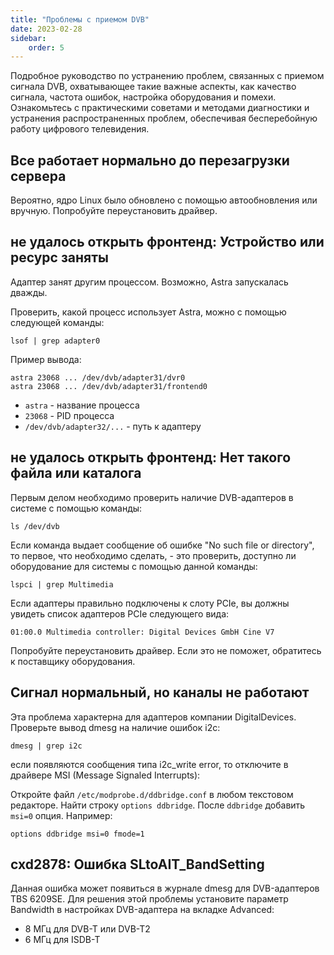 ```yaml
---
title: "Проблемы с приемом DVB"
date: 2023-02-28
sidebar:
    order: 5
---
```


Подробное руководство по устранению проблем, связанных с приемом сигнала DVB, охватывающее такие важные аспекты, как качество сигнала, частота ошибок, настройка оборудования и помехи. Ознакомьтесь с практическими советами и методами диагностики и устранения распространенных проблем, обеспечивая бесперебойную работу цифрового телевидения.

## Все работает нормально до перезагрузки сервера[](/ru/misc/troubleshooting/receiving#all-works-fine-until-server-reboot)

Вероятно, ядро Linux было обновлено с помощью автообновления или вручную. Попробуйте переустановить драйвер.

## не удалось открыть фронтенд: Устройство или ресурс заняты[](/ru/misc/troubleshooting/receiving#failed-to-open-frontend-device-or-resource-busy)

Адаптер занят другим процессом. Возможно, Astra запускалась дважды.

Проверить, какой процесс использует Astra, можно с помощью следующей команды:

```
lsof | grep adapter0
```

Пример вывода:

```
astra 23068 ... /dev/dvb/adapter31/dvr0
astra 23068 ... /dev/dvb/adapter31/frontend0
```

- `astra` - название процесса
- `23068` - PID процесса
- `/dev/dvb/adapter32/...` - путь к адаптеру

## не удалось открыть фронтенд: Нет такого файла или каталога[](/ru/misc/troubleshooting/receiving#failed-to-open-frontend-no-such-file-or-directory)

Первым делом необходимо проверить наличие DVB-адаптеров в системе с помощью команды:

```
ls /dev/dvb
```

Если команда выдает сообщение об ошибке "No such file or directory", то первое, что необходимо сделать, - это проверить, доступно ли оборудование для системы с помощью данной команды:

```
lspci | grep Multimedia
```

Если адаптеры правильно подключены к слоту PCIe, вы должны увидеть список адаптеров PCIe следующего вида:

```
01:00.0 Multimedia controller: Digital Devices GmbH Cine V7
```

Попробуйте переустановить драйвер. Если это не поможет, обратитесь к поставщику оборудования.

## Сигнал нормальный, но каналы не работают[](/ru/misc/troubleshooting/receiving#signal-is-fine-but-channels-not-working)

Эта проблема характерна для адаптеров компании DigitalDevices. Проверьте вывод dmesg на наличие ошибок i2c:

```
dmesg | grep i2c
```

если появляются сообщения типа i2c\_write error, то отключите в драйвере MSI (Message Signaled Interrupts):

Откройте файл `/etc/modprobe.d/ddbridge.conf` в любом текстовом редакторе. Найти строку `options ddbridge`. После `ddbridge` добавить `msi=0` опция. Например:

```
options ddbridge msi=0 fmode=1
```

## cxd2878: Ошибка SLtoAIT\_BandSetting[](/ru/misc/troubleshooting/receiving#cxd2878-sltoait_bandsetting-error)

Данная ошибка может появиться в журнале dmesg для DVB-адаптеров TBS 6209SE. Для решения этой проблемы установите параметр Bandwidth в настройках DVB-адаптера на вкладке Advanced:

- 8 МГц для DVB-T или DVB-T2
- 6 МГц для ISDB-T
